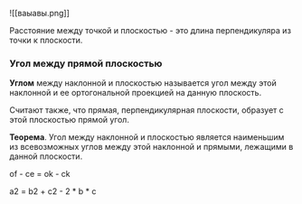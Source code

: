 ![[ваыавы.png]]


Расстояние между точкой и плоскостью - это длина перпендикуляра из точки к плоскости.


### Угол между прямой плоскостью

**Углом** между наклонной и плоскостью называется угол между этой наклонной и ее ортогональной проекцией на данную плоскость.



Считают также, что прямая, перпендикулярная плоскости, образует с этой плоскостью прямой угол.

**Теорема**.
Угол между наклонной и плоскостью является наименьшим из всевозможных углов между этой наклонной и прямыми, лежащими в данной плоскости.

of - ce = ok - ck 

a2 = b2 + c2 - 2 * b * c
